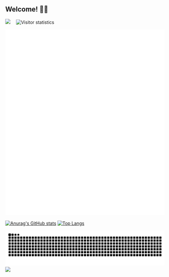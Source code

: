 ## Welcome! 🥰👋
<div align="center">
  
</div>
<!-- profile logo 个人资料徽标 -->
<div>
  <a href="https://www.cnblogs.com/strivy/"><img src="https://img.shields.io/badge/Website-Blog-8c36db" /></a>&emsp;
  <img src="https://komarev.com/ghpvc/?username=Strivy-ZSY&label=Views&color=orange&style=flat" alt="Visitor statistics" />&emsp;
</div>

![Metrics](/github-metrics.svg)

[![Anurag's GitHub stats](https://github-readme-stats.vercel.app/api?username=Strivy-ZSY)](https://github.com/anuraghazra/github-readme-stats)
[![Top Langs](https://github-readme-stats.vercel.app/api/top-langs/?username=Strivy-ZSY)](https://github.com/anuraghazra/github-readme-stats)

<picture>
  <source media="(prefers-color-scheme: dark)" srcset="https://raw.githubusercontent.com/Strivy-ZSY/Strivy-ZSY/output/github-contribution-grid-snake-dark.svg">
  <source media="(prefers-color-scheme: light)" srcset="https://raw.githubusercontent.com/Strivy-ZSY/Strivy-ZSY/output/github-contribution-grid-snake.svg">
  <img alt="github contribution grid snake animation" src="https://raw.githubusercontent.com/Strivy-ZSY/Strivy-ZSY/output/github-contribution-grid-snake.svg">
</picture>

<!--
<a href="https://github.com/Strivy-ZSY/pot-app-translate-plugin-localdeepseek-r1">
  <img align="center" src="https://github-readme-stats.vercel.app/api/pin/?username=Strivy-ZSY&repo=pot-app-translate-plugin-localdeepseek-r1" />
</a>
-->

<a href="https://github.com/Strivy-ZSY/pot-app-recognize-plugin-ollama">
  <img align="center" src="https://github-readme-stats.vercel.app/api/pin/?username=Strivy-ZSY&repo=pot-app-recognize-plugin-ollama" />
</a>

<!--
**Strivy-ZSY/Strivy-ZSY** is a ✨ _special_ ✨ repository because its `README.md` (this file) appears on your GitHub profile.

Here are some ideas to get you started:

- 🔭 I’m currently working on ...
- 🌱 I’m currently learning ...
- 👯 I’m looking to collaborate on ...
- 🤔 I’m looking for help with ...
- 💬 Ask me about ...
- 📫 How to reach me: ...
- 😄 Pronouns: ...
- ⚡ Fun fact: ...
-->
